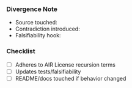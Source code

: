 ### Divergence Note
- Source touched:
- Contradiction introduced:
- Falsifiability hook:

### Checklist
- [ ] Adheres to AIR License recursion terms
- [ ] Updates tests/falsifiability
- [ ] README/docs touched if behavior changed
